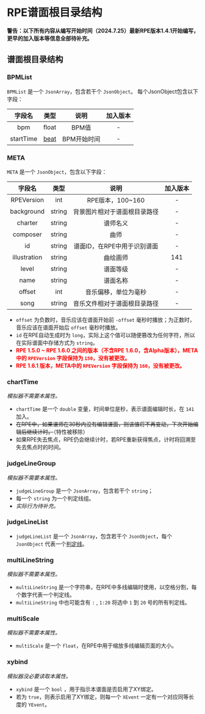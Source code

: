 ﻿# RPE谱面根目录结构

**警告：以下所有内容从编写开始时间（2024.7.25）最新RPE版本1.4.1开始编写，更早的加入版本等信息全部待补充。**

## 谱面根目录结构

### BPMList
`BPMList` 是一个 `JsonArray`，包含若干个 `JsonObject`。
每个JsonObject包含以下字段：

|    字段名     |        类型         |   说明    | 加入版本 |
|:----------:|:-----------------:|:-------:|:----:|
|    bpm     |       float       |  BPM值   |  -   |
| startTime  | [beat](./beat.md) | BPM开始时间 |  -   |

### META
`META` 是一个 `JsonObject`，包含以下字段：

|     字段名      |   类型   |        说明        | 加入版本 |
|:------------:|:------:|:----------------:|:----:|
|  RPEVersion  |  int   |  RPE版本，100~160   |  -   |
|  background  | string |  背景图片相对于谱面根目录路径  |  -   |
|   charter    | string |       谱师名义       |  -   |
|   composer   | string |        曲师        |  -   |
|      id      | string | 谱面ID，在RPE中用于识别谱面 |  -   |
| illustration | string |       曲绘画师       | 141  |
|    level     | string |       谱面等级       |  -   |
|     name     | string |       谱面名称       |  -   |
|    offset    |  int   |    音乐偏移，单位为毫秒    |  -   |
|     song     | string |  音乐文件相对于谱面根目录路径  |  -   |

- `offset` 为负数时，音乐应该在谱面开始前 `-offset` 毫秒时播放；为正数时，音乐应该在谱面开始后 `offset` 毫秒时播放。
- `id` 在RPE自动生成时为 `long`，实际上这个值可以随便篡改为任何字符，所以在实际谱面中存储方式为 `string`。
-  <span style="color:red;">**RPE 1.5.0 ~ RPE 1.6.0 之间的版本（不含RPE 1.6.0，含Alpha版本），META中的 `RPEVersion` 字段保持为 `150`，没有被更改。**</span>
- <span style="color:red;">**RPE 1.6.1 版本，META中的 `RPEVersion` 字段保持为 `160`，没有被更改。**</span>
### chartTime
_模拟器不需要本属性。_
- `chartTime` 是一个 `double` 变量，时间单位是秒，表示谱面编辑时长，在 `141` 加入。  
- ~~在RPE中，如果谱师在30秒内没有编辑谱面，则该值将不再变动，下次开始编辑后继续计时。~~（特性被移除）
- 如果RPE失去焦点，RPE仍会继续计时，若RPE重新获得焦点，计时将回溯至失去焦点时的时间。

### judgeLineGroup
_模拟器不需要本属性。_  

- `judgeLineGroup` 是一个 `JsonArray`，包含若干个 `string`；  
- 每一个 `string` 为一个判定线组。  
- *实际行为待补充。*

### judgeLineList
- `judgeLineList` 是一个 `JsonArray`，包含若干个 `JsonObject`，每个 `JsonObject` 代表一个[判定线](./judgeLine.md)。

### multiLineString
_模拟器不需要本属性。_  

- `multiLineString` 是一个字符串，在RPE中多线编辑时使用，以空格分割，每个数字代表一个判定线。  
- `multiLineString` 中也可能含有 `:` , `1:20` 将选中 `1` 到 `20` 号的所有判定线。

### multiScale
_模拟器不需要本属性。_

- `multiScale` 是一个 `float`，在RPE中用于缩放多线编辑页面的大小。

### xybind
_模拟器没必要读取本属性。_

- `xybind` 是一个 `bool` ，用于指示本谱面是否启用了XY绑定。
- 若为 `true`，则表示启用了XY绑定，则每一个 `XEvent` 一定有一个对应同等长度的 `YEvent`。
